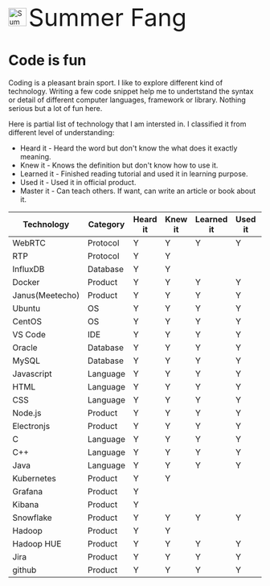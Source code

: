 <img src="https://raw.githubusercontent.com/summerfang/study/master/summerfang.jpg"
     alt="Summer Fang"
     width="36" height="36"/> <font size="7">Summer Fang</font>
# Code is fun

Coding is a pleasant brain sport. I like to explore different kind of technology. Writing a few code snippet help me to undertstand the syntax or detail of different computer languages, framework or library. Nothing serious but a lot of fun here.


Here is partial list of technology that I am intersted in. I classified it from different level of understanding:

* Heard it - Heard the word but don't know the what does it exactly meaning.
* Knew it - Knows the definition but don't know how to use it.
* Learned it - Finished reading tutorial and used it in learning purpose.
* Used it - Used it in official product.
* Master it - Can teach others. If want, can write an article or book about it.


Technology | Category | Heard it | Knew it | Learned it | Used it | Master it
--- | --- | --- | --- | --- | --- | --- 
WebRTC|Protocol|Y|Y|Y|Y|
RTP|Protocol|Y|Y|||
InfluxDB|Database|Y|Y|||
Docker|Product|Y|Y|Y|Y|
Janus(Meetecho)|Product|Y|Y|Y|Y|
Ubuntu|OS|Y|Y|Y|Y|
CentOS|OS|Y|Y|Y|Y|
VS Code|IDE|Y|Y|Y|Y|
Oracle|Database|Y|Y|Y|Y|
MySQL|Database|Y|Y|Y|Y|
Javascript|Language|Y|Y|Y|Y|
HTML|Language|Y|Y|Y|Y|
CSS|Language|Y|Y|Y|Y|
Node.js|Product|Y|Y|Y|Y|
Electronjs|Product|Y|Y|Y|Y|
C|Language|Y|Y|Y|Y|
C++|Language|Y|Y|Y|Y|
Java|Language|Y|Y|Y|Y|
Kubernetes|Product|Y|Y|||
Grafana|Product|Y||||
Kibana|Product|Y||||
Snowflake|Product|Y|Y|Y|Y|
Hadoop|Product|Y|Y|||
Hadoop HUE|Product|Y|Y|Y|Y|
Jira|Product|Y|Y|Y|Y|
github|Product|Y|Y|Y|Y|